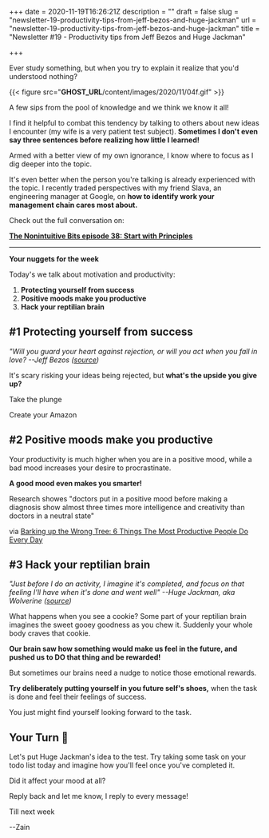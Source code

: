 +++
date = 2020-11-19T16:26:21Z
description = ""
draft = false
slug = "newsletter-19-productivity-tips-from-jeff-bezos-and-huge-jackman"
url = "newsletter-19-productivity-tips-from-jeff-bezos-and-huge-jackman"
title = "Newsletter #19 - Productivity tips from Jeff Bezos and Huge Jackman"

+++


Ever study something, but when you try to explain it realize that you'd understood nothing?

{{< figure src="__GHOST_URL__/content/images/2020/11/04f.gif" >}}

A few sips from the pool of knowledge and we think we know it all!

I find it helpful to combat this tendency by talking to others about new ideas I encounter (my wife is a very patient test subject). **Sometimes I don't even say three sentences before realizing how little I learned!**

Armed with a better view of my own ignorance, I know where to focus as I dig deeper into the topic.

It's even better when the person you're talking is already experienced with the topic. I recently traded perspectives with my friend Slava, an engineering manager at Google, on **how to identify work your management chain cares most about.**

Check out the full conversation on:

**[The Nonintuitive Bits episode 38: Start with Principles](http://www.thenonintuitivebits.com/673913/6302599-start-with-principles-episode-38)**

---

**Your nuggets for the week**

Today's we talk about motivation and productivity:

1. **Protecting yourself from success**
2. **Positive moods make you productive**
3. **Hack your reptilian brain**

## #1 Protecting yourself from success

_"Will you guard your heart against rejection, or will you act when you fall in love? --Jeff Bezos ([source]( https://jamesclear.com/great-speeches/what-matters-more-than-your-talents-by-jeff-bezos))_

It's scary risking your ideas being rejected, but **what's the upside you give up?**

Take the plunge

Create your Amazon

## #2 Positive moods make you productive

Your productivity is much higher when you are in a positive mood, while a bad mood increases your desire to procrastinate.

**A good mood even makes you smarter!**

Research showes "doctors put in a positive mood before making a diagnosis show almost three times more intelligence and creativity than doctors in a neutral state"

via [Barking up the Wrong Tree: 6 Things The Most Productive People Do Every Day](https://www.bakadesuyo.com/2020/11/productive-people/)

## #3 Hack your reptilian brain

_"Just before I do an activity, I imagine it's completed, and focus on that feeling I'll have when it's done and went well" --Huge Jackman, aka Wolverine ([source](https://tim.blog/2020/06/26/hugh-jackman/))_

What happens when you see a cookie? Some part of your reptilian brain imagines the sweet gooey goodness as you chew it. Suddenly your whole body craves that cookie.

**Our brain saw how something would make us feel in the future, and pushed us to DO that thing and be rewarded!**

But sometimes our brains need a nudge to notice those emotional rewards.

**Try deliberately putting yourself in you future self's shoes,** when the task is done and feel their feelings of success.

You just might find yourself looking forward to the task.

## Your Turn 👊

Let's put Huge Jackman's idea to the test. Try taking some task on your todo list today and imagine how you'll feel once you've completed it.

Did it affect your mood at all?

Reply back and let me know, I reply to every message!

Till next week

--Zain

